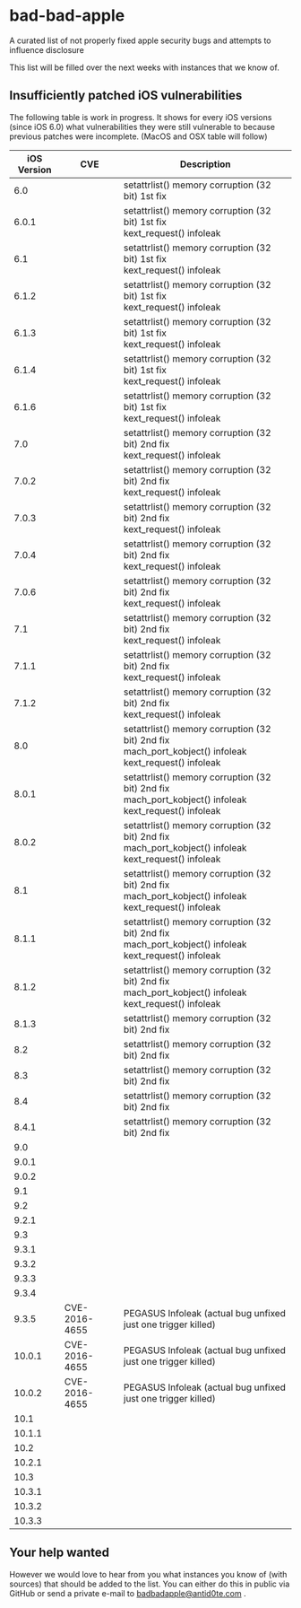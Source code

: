 # bad-bad-apple
A curated list of not properly fixed apple security bugs and attempts to influence disclosure

This list will be filled over the next weeks with instances that we know of.

Insufficiently patched iOS vulnerabilities
------------------------------------------

The following table is work in progress. It shows for every iOS versions (since iOS 6.0) what vulnerabilities
they were still vulnerable to because previous patches were incomplete. (MacOS and OSX table will follow)

| iOS Version    | CVE            | Description |
| -------------- | -------------- | ----------- |
| 6.0            |                | setattrlist() memory corruption (32 bit) 1st fix |
| 6.0.1          |                | setattrlist() memory corruption (32 bit) 1st fix<br />kext_request() infoleak |
| 6.1            |                | setattrlist() memory corruption (32 bit) 1st fix<br />kext_request() infoleak |
| 6.1.2          |                | setattrlist() memory corruption (32 bit) 1st fix<br />kext_request() infoleak |
| 6.1.3          |                | setattrlist() memory corruption (32 bit) 1st fix<br />kext_request() infoleak |
| 6.1.4          |                | setattrlist() memory corruption (32 bit) 1st fix<br />kext_request() infoleak |
| 6.1.6          |                | setattrlist() memory corruption (32 bit) 1st fix<br />kext_request() infoleak |
| 7.0            |                | setattrlist() memory corruption (32 bit) 2nd fix<br />kext_request() infoleak |
| 7.0.2          |                | setattrlist() memory corruption (32 bit) 2nd fix<br />kext_request() infoleak |
| 7.0.3          |                | setattrlist() memory corruption (32 bit) 2nd fix<br />kext_request() infoleak |
| 7.0.4          |                | setattrlist() memory corruption (32 bit) 2nd fix<br />kext_request() infoleak |
| 7.0.6          |                | setattrlist() memory corruption (32 bit) 2nd fix<br />kext_request() infoleak |
| 7.1            |                | setattrlist() memory corruption (32 bit) 2nd fix<br />kext_request() infoleak |
| 7.1.1          |                | setattrlist() memory corruption (32 bit) 2nd fix<br />kext_request() infoleak |
| 7.1.2          |                | setattrlist() memory corruption (32 bit) 2nd fix<br />kext_request() infoleak |
| 8.0            |                | setattrlist() memory corruption (32 bit) 2nd fix<br />mach_port_kobject() infoleak<br />kext_request() infoleak |
| 8.0.1          |                | setattrlist() memory corruption (32 bit) 2nd fix<br />mach_port_kobject() infoleak<br />kext_request() infoleak |
| 8.0.2          |                | setattrlist() memory corruption (32 bit) 2nd fix<br />mach_port_kobject() infoleak<br />kext_request() infoleak |
| 8.1            |                | setattrlist() memory corruption (32 bit) 2nd fix<br />mach_port_kobject() infoleak<br />kext_request() infoleak |
| 8.1.1          |                | setattrlist() memory corruption (32 bit) 2nd fix<br />mach_port_kobject() infoleak<br />kext_request() infoleak |
| 8.1.2          |                | setattrlist() memory corruption (32 bit) 2nd fix<br />mach_port_kobject() infoleak<br /> kext_request() infoleak |
| 8.1.3          |                | setattrlist() memory corruption (32 bit) 2nd fix |
| 8.2            |                | setattrlist() memory corruption (32 bit) 2nd fix |
| 8.3            |                | setattrlist() memory corruption (32 bit) 2nd fix |
| 8.4            |                | setattrlist() memory corruption (32 bit) 2nd fix |
| 8.4.1          |                | setattrlist() memory corruption (32 bit) 2nd fix |
| 9.0            |                |                                          |
| 9.0.1          |                |                                          |
| 9.0.2          |                |                                          |
| 9.1            |                |                                          |
| 9.2            |                |                                          |
| 9.2.1          |                |                                          |
| 9.3            |                |                                          |
| 9.3.1          |                |                                          |
| 9.3.2          |                |                                          |
| 9.3.3          |                |                                          |
| 9.3.4          |                |                                          |
| 9.3.5          | CVE-2016-4655  | PEGASUS Infoleak (actual bug unfixed just one trigger killed) |
| 10.0.1         | CVE-2016-4655  | PEGASUS Infoleak (actual bug unfixed just one trigger killed) |
| 10.0.2         | CVE-2016-4655  | PEGASUS Infoleak (actual bug unfixed just one trigger killed) |
| 10.1           |                |                                          |
| 10.1.1         |                |                                          |
| 10.2           |                |                                          |
| 10.2.1         |                |                                          |
| 10.3           |                |                                          |
| 10.3.1         |                |                                          |
| 10.3.2         |                |                                          |
| 10.3.3         |                |                                          |


Your help wanted
----------------

However we would love to hear from you what instances you know of (with sources) that should be added to the list.
You can either do this in public via GitHub or send a private e-mail to badbadapple@antid0te.com .
